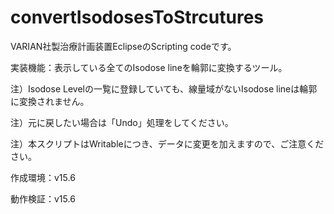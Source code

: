 # convertIsodosesToStrcutures

VARIAN社製治療計画装置EclipseのScripting codeです。

実装機能：表示している全てのIsodose lineを輪郭に変換するツール。


注）Isodose Levelの一覧に登録していても、線量域がないIsodose lineは輪郭に変換されません。
     
注）元に戻したい場合は「Undo」処理をしてください。

注）本スクリプトはWritableにつき、データに変更を加えますので、ご注意ください。
     
作成環境：v15.6

動作検証：v15.6
